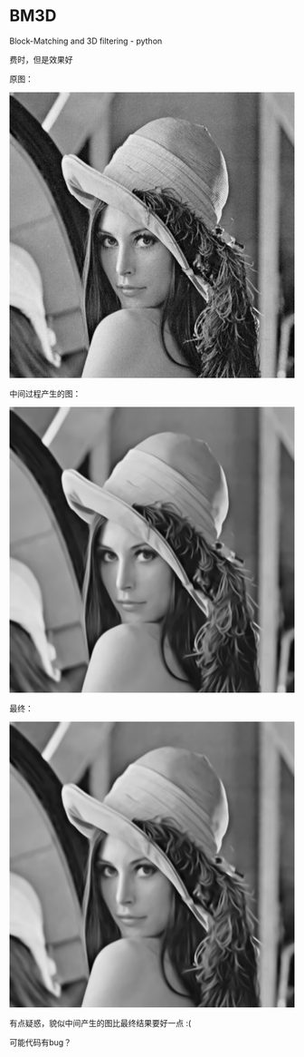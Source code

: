 # BM3D
 Block-Matching and 3D filtering  - python

费时，但是效果好

原图：

![ori](https://github.com/zzzzzzhang/BM3D-python/blob/master/img/lenna.jpg?raw=true)

中间过程产生的图：

![basic3](https://github.com/zzzzzzhang/BM3D-python/blob/master/img/Basic3_lenna.jpg?raw=true)

最终：

![final](https://github.com/zzzzzzhang/BM3D-python/blob/master/img/Final3_lenna.jpg?raw=true)

有点疑惑，貌似中间产生的图比最终结果要好一点 :(

可能代码有bug？